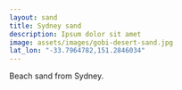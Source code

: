 ```yaml
---
layout: sand
title: Sydney sand
description: Ipsum dolor sit amet
image: assets/images/gobi-desert-sand.jpg
lat_lon: "-33.7964782,151.2846034"
---
```


Beach sand from Sydney.